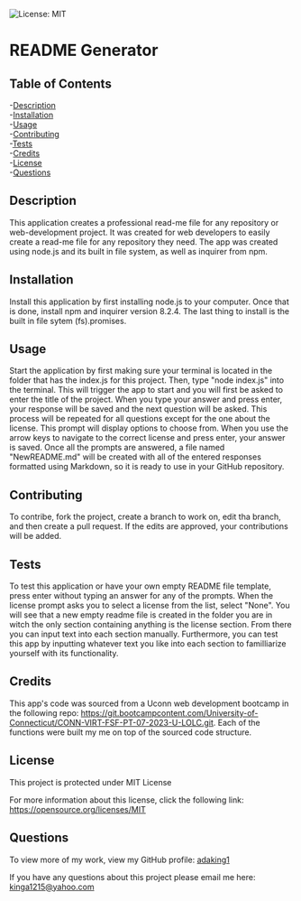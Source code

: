 ![License: MIT](https://img.shields.io/badge/License-MIT-yellow.svg)
# README Generator

## Table of Contents
-[Description](#description)  
-[Installation](#installation)  
-[Usage](#usage)  
-[Contributing](#contributing)  
-[Tests](#tests)  
-[Credits](#credits)  
-[License](#license)  
-[Questions](#questions)

## Description
This application creates a professional read-me file for any repository or web-development project. It was created for web developers to easily create a read-me file for any repository they need. The app was created using node.js and its built in file system, as well as inquirer from npm.

## Installation
Install this application by first installing node.js to your computer. Once that is done, install npm and inquirer version 8.2.4. The last thing to install is the built in file sytem (fs).promises.

## Usage
Start the application by first making sure your terminal is located in the folder that has the index.js for this project. Then, type "node index.js" into the terminal. This will trigger the app to start and you will first be asked to enter the title of the project. When you type your answer and press enter, your response will be saved and the next question will be asked. This process will be repeated for all questions except for the one about the license. This prompt will display options to choose from. When you use the arrow keys to navigate to the correct license and press enter, your answer is saved. Once all the prompts are answered, a file named "NewREADME.md" will be created with all of the entered responses formatted using Markdown, so it is ready to use in your GitHub repository.

## Contributing
To contribe, fork the project, create a branch to work on, edit tha branch, and then create a pull request. If the edits are approved, your contributions will be added. 

## Tests
To test this application or have your own empty README file template, press enter without typing an answer for any of the prompts. When the license prompt asks you to select a license from the list, select "None". You will see that a new  empty readme file is created in the folder you are in witch the only section containing anything is the license section. From there you can input text into each section manually. Furthermore, you can test this app by inputting whatever text you like into each section to familliarize yourself with its functionality.

## Credits
This app's code was sourced from a Uconn web development bootcamp in the following repo: https://git.bootcampcontent.com/University-of-Connecticut/CONN-VIRT-FSF-PT-07-2023-U-LOLC.git. Each of the functions were built my me on top of the sourced code structure.

## License
This project is protected under MIT License

For more information about this license, click the following link: https://opensource.org/licenses/MIT

## Questions
To view more of my work, view my GitHub profile: [adaking1](https://github.com/adaking1)

If you have any questions about this project please email me here: kinga1215@yahoo.com

